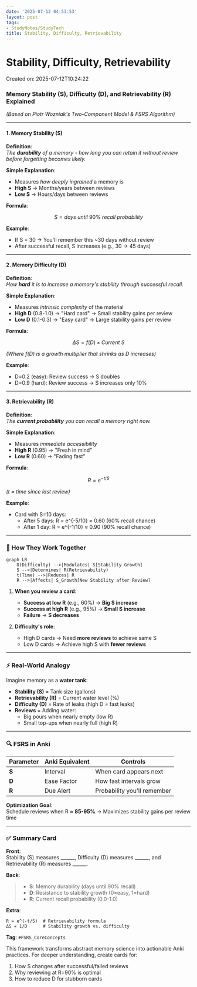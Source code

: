 ```yaml
---
date: '2025-07-12 04:53:53'
layout: post
tags:
- StudyNotes/StudyTech
title: Stability, Difficulty, Retrievability
---
```


# Stability, Difficulty, Retrievability
Created on: 2025-07-12T10:24:22

### Memory Stability (S), Difficulty (D), and Retrievability (R) Explained  
*(Based on Piotr Wozniak's Two-Component Model & FSRS Algorithm)*  

---

#### 1. **Memory Stability (S)**  
**Definition**:  
*The **durability** of a memory - how long you can retain it without review before forgetting becomes likely.*  

**Simple Explanation**:  
- Measures *how deeply ingrained* a memory is  
- **High S** → Months/years between reviews  
- **Low S** → Hours/days between reviews  

**Formula**:  
```math  
S = days\ until\ 90\%\ recall\ probability  
```  

**Example**:  
- If S = 30 → You'll remember this ~30 days without review  
- After successful recall, S increases (e.g., 30 → 45 days)  

---

#### 2. **Memory Difficulty (D)**  
**Definition**:  
*How **hard** it is to increase a memory's stability through successful recall.*  

**Simple Explanation**:  
- Measures *intrinsic complexity* of the material  
- **High D** (0.8-1.0) → "Hard card" → Small stability gains per review  
- **Low D** (0.1-0.3) → "Easy card" → Large stability gains per review  

**Formula**:  
```math  
\Delta S = f(D) \times Current\ S  
```  
*(Where f(D) is a growth multiplier that shrinks as D increases)*  

**Example**:  
- D=0.2 (easy): Review success → S doubles  
- D=0.9 (hard): Review success → S increases only 10%  

---

#### 3. **Retrievability (R)**  
**Definition**:  
*The **current probability** you can recall a memory right now.*  

**Simple Explanation**:  
- Measures *immediate accessibility*  
- **High R** (0.95) → "Fresh in mind"  
- **Low R** (0.60) → "Fading fast"  

**Formula**:  
```math  
R = e^{-t/S}  
```  
*(t = time since last review)*  

**Example**:  
- Card with S=10 days:  
  - After 5 days: R = e^{-5/10} ≈ 0.60 (60% recall chance)  
  - After 1 day: R = e^{-1/10} ≈ 0.90 (90% recall chance)  

---

### 🧠 How They Work Together  
```mermaid  
graph LR  
    D(Difficulty) -->|Modulates| S[Stability Growth]  
    S -->|Determines| R(Retrievability)  
    t(Time) -->|Reduces| R  
    R -->|Affects| S_Growth[New Stability after Review]  
```  

1. **When you review a card**:  
   - **Success at low R** (e.g., 60%) → **Big S increase**  
   - **Success at high R** (e.g., 95%) → **Small S increase**  
   - **Failure** → **S decreases**  

2. **Difficulty's role**:  
   - High D cards → Need **more reviews** to achieve same S  
   - Low D cards → Achieve high S with **fewer reviews**  

---

### ⚡ Real-World Analogy  
Imagine memory as a **water tank**:  
- **Stability (S)** = Tank size (gallons)  
- **Retrievability (R)** = Current water level (%)  
- **Difficulty (D)** = Rate of leaks (high D = fast leaks)  
- **Reviews** = Adding water:  
  - Big pours when nearly empty (low R)  
  - Small top-ups when nearly full (high R)  

---

### 🔍 FSRS in Anki  
| Parameter | Anki Equivalent | Controls |  
|-----------|-----------------|----------|  
| **S**     | Interval        | When card appears next |  
| **D**     | Ease Factor     | How fast intervals grow |  
| **R**     | Due Alert       | Probability you'll remember |  

**Optimization Goal**:  
Schedule reviews when R ≈ **85-95%** → Maximizes stability gains per review time  

---

### ✅ Summary Card  
**Front**:  
Stability (S) measures ______, Difficulty (D) measures ______, and Retrievability (R) measures ______.  

**Back**:  
> - **S**: Memory durability (days until 90% recall)  
> - **D**: Resistance to stability growth (0=easy, 1=hard)  
> - **R**: Current recall probability (0.0-1.0)  

**Extra**:  
```  
R = e^(-t/S)  # Retrievability formula  
ΔS ∝ 1/D      # Stability growth vs. difficulty  
```  
**Tag**: `#FSRS_CoreConcepts`  

This framework transforms abstract memory science into actionable Anki practices. For deeper understanding, create cards for:  
1. How S changes after successful/failed reviews  
2. Why reviewing at R=90% is optimal  
3. How to reduce D for stubborn cards